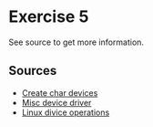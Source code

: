 # Exercise 5

See source to get more information.

## Sources
 - [Create char devices](https://tldp.org/LDP/lkmpg/2.6/html/x569.html)
 - [Misc device driver](https://embetronicx.com/tutorials/linux/device-drivers/misc-device-driver/)
 - [Linux divice operations](https://embetronicx.com/tutorials/linux/device-drivers/linux-device-driver-tutorial-programming/)